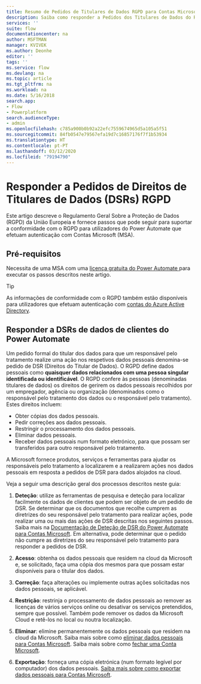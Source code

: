 ```yaml
---
title: Resumo de Pedidos de Titulares de Dados RGPD para Contas Microsoft (MSA) | Microsoft Docs
description: Saiba como responder a Pedidos dos Titulares de Dados do RGPD no Power Automate.
services: ''
suite: flow
documentationcenter: na
author: MSFTMAN
manager: KVIVEK
ms.author: Deonhe
editor: ''
tags: ''
ms.service: flow
ms.devlang: na
ms.topic: article
ms.tgt_pltfrm: na
ms.workload: na
ms.date: 5/16/2018
search.app:
- Flow
- Powerplatform
search.audienceType:
- admin
ms.openlocfilehash: c785a900b0b92a22efc7559674965d5a105a5f51
ms.sourcegitcommit: 84fb0547e79567efa19d7c16857176f7f1b53934
ms.translationtype: HT
ms.contentlocale: pt-PT
ms.lasthandoff: 03/12/2020
ms.locfileid: "79194790"
---
```

# <a name="respond-to-gdpr-data-subject-rights-dsrs-requests"></a>Responder a Pedidos de Direitos de Titulares de Dados (DSRs) RGPD


Este artigo descreve o Regulamento Geral Sobre a Proteção de Dados (RGPD) da União Europeia e fornece passos que pode seguir para suportar a conformidade com o RGPD para utilizadores do Power Automate que efetuam autenticação com Contas Microsoft (MSA).

## <a name="prerequisites"></a>Pré-requisitos

Necessita de uma MSA com uma [licença gratuita do Power Automate ](https://flow.microsoft.com/pricing/) para executar os passos descritos neste artigo.

>[!TIP]
> As informações de conformidade com o RGPD também estão disponíveis para utilizadores que efetuam autenticação com [contas do Azure Active Directory](gdpr-dsr-summary.md).
>
>

## <a name="respond-to-dsrs-for-power-automate-customer-data"></a>Responder a DSRs de dados de clientes do Power Automate

Um pedido formal do titular dos dados para que um responsável pelo tratamento realize uma ação nos respetivos dados pessoais denomina-se pedido de DSR (Direitos do Titular de Dados). O RGPD define dados pessoais como **quaisquer dados relacionados com uma pessoa singular identificada ou identificável**. O RGPD confere às pessoas (denominadas titulares de dados) os direitos de gerirem os dados pessoais recolhidos por um empregador, agência ou organização (denominados como o responsável pelo tratamento dos dados ou o responsável pelo tratamento). Estes direitos incluem:

* Obter cópias dos dados pessoais.
* Pedir correções aos dados pessoais.
* Restringir o processamento dos dados pessoais.
* Eliminar dados pessoais.
* Receber dados pessoais num formato eletrónico, para que possam ser transferidos para outro responsável pelo tratamento.

A Microsoft fornece produtos, serviços e ferramentas para ajudar os responsáveis pelo tratamento a localizarem e a realizarem ações nos dados pessoais em resposta a pedidos de DSR para dados alojados na cloud.

Veja a seguir uma descrição geral dos processos descritos neste guia:

1. **Deteção**: utilize as ferramentas de pesquisa e deteção para localizar facilmente os dados de clientes que podem ser objeto de um pedido de DSR. Se determinar que os documentos que recolhe cumprem as diretrizes do seu responsável pelo tratamento para realizar ações, pode realizar uma ou mais das ações de DSR descritas nos seguintes passos. Saiba mais na [Documentação de Deteção de DSR do Power Automate para Contas Microsoft](gdpr-dsr-discovery-msa.md). Em alternativa, pode determinar que o pedido não cumpre as diretrizes do seu responsável pelo tratamento para responder a pedidos de DSR.

1. **Acesso**: obtenha os dados pessoais que residem na cloud da Microsoft e, se solicitado, faça uma cópia dos mesmos para que possam estar disponíveis para o titular dos dados.

1. **Correção**: faça alterações ou implemente outras ações solicitadas nos dados pessoais, se aplicável.

1. **Restrição**: restrinja o processamento de dados pessoais ao remover as licenças de vários serviços online ou desativar os serviços pretendidos, sempre que possível. Também pode remover os dados da Microsoft Cloud e retê-los no local ou noutra localização.

1. **Eliminar**: elimine permanentemente os dados pessoais que residem na cloud da Microsoft. Saiba mais sobre como [eliminar dados pessoais para Contas Microsoft](gdpr-dsr-delete-msa.md). Saiba mais sobre como [fechar uma Conta Microsoft](gdpr-dsr-accountclose-msa.md).

1. **Exportação**: forneça uma cópia eletrónica (num formato legível por computador) dos dados pessoais. [Saiba mais sobre como exportar dados pessoais para Contas Microsoft](gdpr-dsr-export-msa.md).
